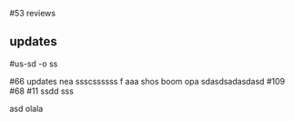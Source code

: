 #53 reviews
## updates
#us-sd -o ss

#66 updates nea ssscssssss f
aaa shos boom opa
sdasdsadasdasd
#109 #68 
#11
ssdd sss

asd olala